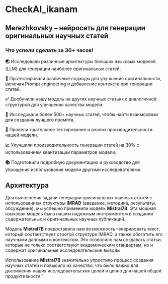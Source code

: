 # CheckAI_ikanam

## Merezhkovsky – нейросеть для генерации оригинальных научных статей 

### Что успели сделать за 30+ часов!
**🌏** Исследовали различные архитектуры больших языковых моделей (LLM) для генерации наиболее оригинальных статей.

**📕** Протестировали различные подходы для улучшения оригинальности, включая Prompt engineering и добавление контекста при генерации статей.

**✅** Дообучили нашу модель на других научных статьях с аналогичной структурой для улучшения качества модели.

**💾** Исследовали более 500+ научных статей, чтобы найти взаимосвязи для создания лучшего промпта.

**🧪** Провели тщательное тестирование и анализ производительности нашей модели.

**📈** Улучшили производительность генерации статей на 30% с использованием квантизации параметров модели.

**📚** Подготовили подробную документацию и руководство для упрощения использования модели другими исследователями.

## Архитектура

Для выполнения задачи генерации оригинальных научных статей с использованием структуры **IMRAD** (введение, методика, результаты, обсуждение), мы успешно применили модель **Mistral7B**. Эта мощная языковая модель была нашим надежным инструментом в создании содержательных и оригинальных научных публикаций.

Модель **Mistral7B** предоставила нам возможность генерировать текст, который соответствует строгой структуре IMRAD, а также обогатить его научными данными и контекстом. Это позволило нам создавать статьи, которые не только соответствуют академическим стандартам, но и содержат оригинальные исследовательские выводы.

Использование **Mistral7B** значительно упростило процесс создания научных статей и повысило их качество, что было важно для достижения наших исследовательских целей и ценно для нашей общей продуктивности."
